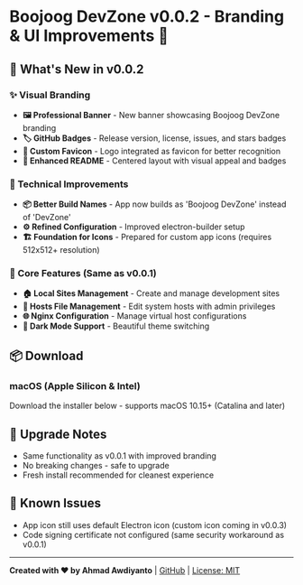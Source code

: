 # Boojoog DevZone v0.0.2 - Branding & UI Improvements 🎨

## 🎨 What's New in v0.0.2

### ✨ Visual Branding

- **🖼️ Professional Banner** - New banner showcasing Boojoog DevZone branding
- **🏷️ GitHub Badges** - Release version, license, issues, and stars badges
- **📱 Custom Favicon** - Logo integrated as favicon for better recognition
- **🎯 Enhanced README** - Centered layout with visual appeal and badges

### 🔧 Technical Improvements

- **📦 Better Build Names** - App now builds as 'Boojoog DevZone' instead of 'DevZone'
- **⚙️ Refined Configuration** - Improved electron-builder setup
- **🏗️ Foundation for Icons** - Prepared for custom app icons (requires 512x512+ resolution)

### 🚀 Core Features (Same as v0.0.1)

- **🏠 Local Sites Management** - Create and manage development sites
- **🔧 Hosts File Management** - Edit system hosts with admin privileges
- **🌐 Nginx Configuration** - Manage virtual host configurations
- **🌙 Dark Mode Support** - Beautiful theme switching

## 📦 Download

### macOS (Apple Silicon & Intel)

Download the installer below - supports macOS 10.15+ (Catalina and later)

## 🔄 Upgrade Notes

- Same functionality as v0.0.1 with improved branding
- No breaking changes - safe to upgrade
- Fresh install recommended for cleanest experience

## 🐛 Known Issues

- App icon still uses default Electron icon (custom icon coming in v0.0.3)
- Code signing certificate not configured (same security workaround as v0.0.1)

---

**Created with ❤️ by Ahmad Awdiyanto** | [GitHub](https://github.com/psudocode) | [License: MIT](https://opensource.org/licenses/MIT)
